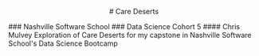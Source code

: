 <p align=center># Care Deserts</p>
### Nashville Software School
### Data Science Cohort 5
#### Chris Mulvey
Exploration of Care Deserts for my capstone in Nashville Software School's Data Science Bootcamp
